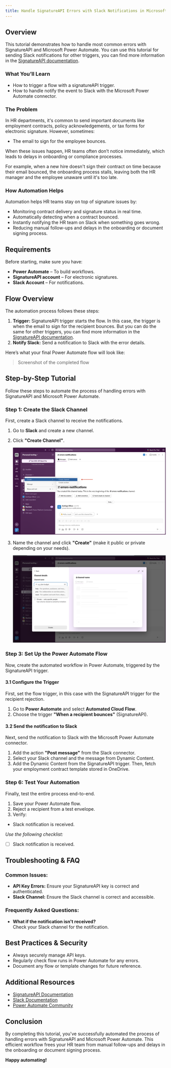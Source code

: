 ```yaml
---
title: Handle SignatureAPI Errors with Slack Notifications in Microsoft Power Automate
---
```


## Overview

This tutorial demonstrates how to handle most common errors with SignatureAPI and Microsoft Power Automate. You can use this tutorial for sending Slack notifications for other triggers, you can find more information in the [SignatureAPI documentation](https://signatureapi.com/docs).

### What You’ll Learn

* How to trigger a flow with a signatureAPI trigger.
* How to handle notify the event to Slack with the Microsoft Power Automate connector.

### The Problem

In HR departments, it's common to send important documents like employment contracts, policy acknowledgements, or tax forms for electronic signature. However, sometimes:

* The email to sign for the employee bounces.

When these issues happen, HR teams often don’t notice immediately, which leads to delays in onboarding or compliance processes.

For example, when a new hire doesn't sign their contract on time because their email bounced, the onboarding process stalls, leaving both the HR manager and the employee unaware until it's too late.

### How Automation Helps

Automation helps HR teams stay on top of signature issues by:

* Monitoring contract delivery and signature status in real time.
* Automatically detecting when a contract bounced.
* Instantly notifying the HR team on Slack when something goes wrong.
* Reducing manual follow-ups and delays in the onboarding or document signing process.

## Requirements

Before starting, make sure you have:

* **Power Automate** – To build workflows.
* **SignatureAPI account** – For electronic signatures.
* **Slack Account** – For notifications.

## Flow Overview

The automation process follows these steps:

1. **Trigger:** SignatureAPI trigger starts the flow. In this case, the trigger is when the email to sign for the recipient bounces. But  you can do the same for other triggers, you can find more information in the [SignatureAPI documentation](https://signatureapi.com/docs).
2. **Notify Slack:** Send a notification to Slack with the error details.

Here’s what your final Power Automate flow will look like:

> Screenshot of the completed flow

## Step-by-Step Tutorial

Follow these steps to automate the process of handling errors with SignatureAPI and Microsoft Power Automate.

### Step 1: Create the Slack Channel

First, create a Slack channel to receive the notifications.


1. Go to **Slack** and create a new channel.
2. Click **"Create Channel"**.

   ![Slack Channel](/images/slack/create-channel.png)

3. Name the channel and click **"Create"** (make it public or private depending on your needs).

   ![Slack Channel](/images/slack/name-channel.png)


### Step 3: Set Up the Power Automate Flow

Now, create the automated workflow in Power Automate, triggered by the SignatureAPI trigger.

#### 3.1 Configure the Trigger

First, set the flow trigger, in this case with the SignatureAPI trigger for the recipient rejection.

1. Go to **Power Automate** and select **Automated Cloud Flow**.
2. Choose the trigger **"When a recipient bounces"** (SignatureAPI).


#### 3.2 Send the notification to Slack

Next, send the notification to Slack with the Microsoft Power Automate connector.

1. Add the action **"Post message"** from the Slack connector.
2. Select your Slack channel and the message from Dynamic Content.
3. Add the Dynamic Content from the SignatureAPI trigger.
Then, fetch your employment contract template stored in OneDrive.


### Step 6: Test Your Automation

Finally, test the entire process end-to-end.

1. Save your Power Automate flow.
2. Reject a recipient from a test envelope.
3. Verify:
  - Slack notification is received.

*Use the following checklist:*

- [ ] Slack notification is received.

## Troubleshooting & FAQ

### Common Issues:

- **API Key Errors:** Ensure your SignatureAPI key is correct and authenticated.
- **Slack Channel:** Ensure the Slack channel is correct and accessible.

### Frequently Asked Questions:

- **What if the notification isn't received?**  
  Check your Slack channel for the notification.

## Best Practices & Security

- Always securely manage API keys.
- Regularly check flow runs in Power Automate for any errors.
- Document any flow or template changes for future reference.

## Additional Resources

- [SignatureAPI Documentation](https://signatureapi.com/docs)
- [Slack Documentation](https://slack.com)
- [Power Automate Community](https://powerusers.microsoft.com/t5/Microsoft-Power-Automate/ct-p/MPACommunity)

## Conclusion

By completing this tutorial, you've successfully automated the process of handling errors with SignatureAPI and Microsoft Power Automate. This efficient workflow frees your HR team from manual follow-ups and delays in the onboarding or document signing process.

**Happy automating!**